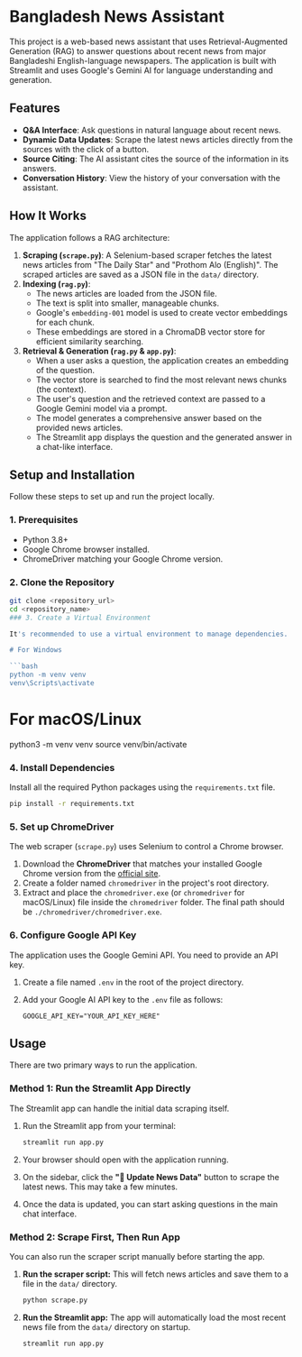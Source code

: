 # Bangladesh News Assistant

This project is a web-based news assistant that uses Retrieval-Augmented Generation (RAG) to answer questions about recent news from major Bangladeshi English-language newspapers. The application is built with Streamlit and uses Google's Gemini AI for language understanding and generation.

## Features

-   **Q&A Interface**: Ask questions in natural language about recent news.
-   **Dynamic Data Updates**: Scrape the latest news articles directly from the sources with the click of a button.
-   **Source Citing**: The AI assistant cites the source of the information in its answers.
-   **Conversation History**: View the history of your conversation with the assistant.

## How It Works

The application follows a RAG architecture:

1.  **Scraping (`scrape.py`)**: A Selenium-based scraper fetches the latest news articles from "The Daily Star" and "Prothom Alo (English)". The scraped articles are saved as a JSON file in the `data/` directory.
2.  **Indexing (`rag.py`)**:
    * The news articles are loaded from the JSON file.
    * The text is split into smaller, manageable chunks.
    * Google's `embedding-001` model is used to create vector embeddings for each chunk.
    * These embeddings are stored in a ChromaDB vector store for efficient similarity searching.
3.  **Retrieval & Generation (`rag.py` & `app.py`)**:
    * When a user asks a question, the application creates an embedding of the question.
    * The vector store is searched to find the most relevant news chunks (the context).
    * The user's question and the retrieved context are passed to a Google Gemini model via a prompt.
    * The model generates a comprehensive answer based on the provided news articles.
    * The Streamlit app displays the question and the generated answer in a chat-like interface.

## Setup and Installation

Follow these steps to set up and run the project locally.

### 1. Prerequisites

-   Python 3.8+
-   Google Chrome browser installed.
-   ChromeDriver matching your Google Chrome version.

### 2. Clone the Repository

```bash
git clone <repository_url>
cd <repository_name>
### 3. Create a Virtual Environment

It's recommended to use a virtual environment to manage dependencies.

# For Windows

```bash
python -m venv venv
venv\Scripts\activate
```

# For macOS/Linux
python3 -m venv venv
source venv/bin/activate

### 4. Install Dependencies

Install all the required Python packages using the `requirements.txt` file.

```bash
pip install -r requirements.txt
```

### 5. Set up ChromeDriver

The web scraper (`scrape.py`) uses Selenium to control a Chrome browser.

1.  Download the **ChromeDriver** that matches your installed Google Chrome version from the [official site](https://googlechromelabs.github.io/chrome-for-testing/).
2.  Create a folder named `chromedriver` in the project's root directory.
3.  Extract and place the `chromedriver.exe` (or `chromedriver` for macOS/Linux) file inside the `chromedriver` folder. The final path should be `./chromedriver/chromedriver.exe`.

### 6. Configure Google API Key

The application uses the Google Gemini API. You need to provide an API key.

1.  Create a file named `.env` in the root of the project directory.
2.  Add your Google AI API key to the `.env` file as follows:

    ```
    GOOGLE_API_KEY="YOUR_API_KEY_HERE"
    ```

## Usage

There are two primary ways to run the application.

### Method 1: Run the Streamlit App Directly

The Streamlit app can handle the initial data scraping itself.

1.  Run the Streamlit app from your terminal:

    ```bash
    streamlit run app.py
    ```

2.  Your browser should open with the application running.
3.  On the sidebar, click the **"🔄 Update News Data"** button to scrape the latest news. This may take a few minutes.
4.  Once the data is updated, you can start asking questions in the main chat interface.

### Method 2: Scrape First, Then Run App

You can also run the scraper script manually before starting the app.

1.  **Run the scraper script:** This will fetch news articles and save them to a file in the `data/` directory.

    ```bash
    python scrape.py
    ```

2.  **Run the Streamlit app:** The app will automatically load the most recent news file from the `data/` directory on startup.
    ```bash
    streamlit run app.py
    ```
